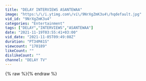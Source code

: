 ```yaml
---
title: "DELAY INTERVIEWS ASANTEWAA"
image: "https:\/\/i.ytimg.com\/vi\/9NrXgZmK3u4\/hqdefault.jpg"
vid_id: "9NrXgZmK3u4"
categories: "Entertainment"
tags: ["DELAY","INTERVIEWS","ASANTEWAA"]
date: "2021-11-19T03:55:41+03:00"
vid_date: "2021-11-05T09:49:08Z"
duration: "PT34M41S"
viewcount: "170189"
likeCount: ""
dislikeCount: ""
channel: "DELAY TV"
---
```

{% raw %}{% endraw %}
